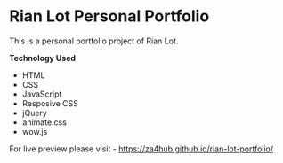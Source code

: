 # Rian Lot Personal Portfolio

This is a personal portfolio project of Rian Lot.

**Technology Used**

- HTML
- CSS
- JavaScript
- Resposive CSS
- jQuery
- animate.css
- wow.js


For live preview please visit - https://za4hub.github.io/rian-lot-portfolio/